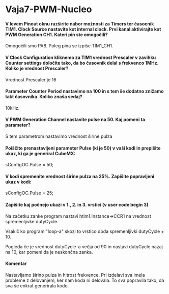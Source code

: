 # Vaja7-PWM-Nucleo
<h4> V levem Pinout oknu razširite nabor možnosti za Timers ter časocnik TIM1. Clock Source nastavite kot internal clock. Prvi kanal aktivirajte kot PWM Generation CH1. Kateri pin ste omogočili? </h4>
<p> Omogočili smo PA8. Poleg pina se izpiše TIM1_CH1. </p>
<h4> V Clock Configuration kliknemo za TIM1 vrednost Prescaler v zavihku Counter settings določite tako, da bo časovnik delal s frekvenco 1MHz. Koliko je vrednost Prescaler? </h4>
<p> Vrednost Prescaler je 16 </p>
<h4> Parameter Counter Period nastavimo na 100 in s tem še dodatno znižamo takt časovnika. Koliko znaša sedaj? </h4>
<p> 10kHz. </p>
<h4> V PWM Generation Channel nastavite pulse na 50. Kaj pomeni ta parameter? </h4>
<p> S tem parametrom nastavimo vrednost širine pulza </p>
<h4> Poiščite prenastavljeni parameter Pulse (ki je 50) v vaši kodi in prepišite ukaz, ki ga je generiral CubeMX: </h4>
<p> sConfigOC.Pulse = 50; </p>
<h4> V kodi spremenite vrednost širine pulza na 25%. Zapišite popravljeni ukaz v kodi: </h4>
<p> sConfigOC.Pulse = 25; </p>
<h4> Zapišite kaj počnejo ukazi v 1., 2. in 3. vrstici (v user code begin 3) </h4>
<p> Na začetku zanke program nastavi htim1.Instance->CCR1 na vrednost spremenljivke dutyCycle. </p>
<p> Vsakič ko program "loop-a" skozi to vrstico doda spremenljivki dutyCycle + 10. </p>
<p> Pogleda če je vrednost dutyCycle-a večja od 90 in nastavi dutyCycle nazaj na 10, kar pomeni da je neskončna zanka. </p>

<h4> Komentar </h4>
<p> Nastavljamo širino pulza in hitrost frekvence. Pri izdelavi sva imela probleme z delovanjem, ker nam koda ni delovala. To sva popravila tako, da sva še enkrat generirala kodo. </p>
